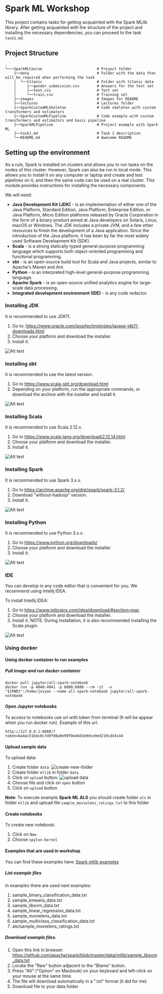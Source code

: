 # Spark ML Workshop

This project contains tasks for getting acquainted with the Spark MLlib library.
After getting acquainted with the structure of the project and installing the necessary dependencies, you can proceed to the task `task1.md`.

## Project Structure

    .
    └───SparkMLCourse                         # Project folder
        ├──data                               # Folder with the data that will be required when performing the task
        │  └──titanic                         # Folder with titanic data
        │     ├──gender_submission.csv        # Answers for the test set
        │     ├──test.csv                     # Test set
        │     └──train.csv                    # Training set
        ├──images                             # Images for README
        ├──lectures                           # Lectures folder
        ├──SparkCustomMLSkeleton              # Code skeleton with custom transformers and estimators
        ├──SparkCustomMLPipeline              # Code example with custom transformers and estimators and basic pipeline
        ├──SparkMLPipeline                    # Project example with Spark ML
        ├──task1.md                           # Task 1 description
        └──README.md                          # Awesome README

## Setting up the environment

As a rule, Spark is installed on clusters and allows you to run tasks on the nodes of this cluster.
However, Spark can also be run in local mode. This allows you to install it on any computer or laptop and create and test pipelines on it, and then the same code can be used on a real cluster.
This module provides instructions for installing the necessary components.

We will need:
* **Java Development Kit (JDK)** - is an implementation of either one of the Java Platform, Standard Edition, Java Platform, Enterprise Edition, or Java Platform, Micro Edition platforms released by Oracle Corporation in the form of a binary product aimed at Java developers on Solaris, Linux, macOS or Windows.
  The JDK includes a private JVM, and a few other resources to finish the development of a Java application.
  Since the introduction of the Java platform, it has been by far the most widely used Software Development Kit (SDK).
* **Scala** -  is a strong statically typed general-purpose programming language which supports both object-oriented programming and functional programming.
* **sbt** - is an open-source build tool for Scala and Java projects, similar to Apache's Maven and Ant.
* **Python** - is an interpreted high-level general-purpose programming language.
* **Apache Spark** - is an open-source unified analytics engine for large-scale data processing.
* **Integrated development environment (IDE)** - is any code redactor.

### Installing JDK

It is recommended to use JDK11.

1. Go to: https://www.oracle.com/java/technologies/javase-jdk11-downloads.html
2. Choose your platform and download the installer.
3. Install it.

![Alt text](images/readme_img1_jdk.png)

### Installing sbt

It is recommended to use the latest version.

1. Go to https://www.scala-sbt.org/download.html
2. Depending on your platform, run the appropriate commands, or download the archive with the installer and install it.

![Alt text](images/readme_img2_sbt.png)

### Installing Scala

It is recommended to use Scala 2.12.x.

1. Go to https://www.scala-lang.org/download/2.12.14.html
2. Choose your platform and download the installer.
3. Install it.

![Alt text](images/readme_img3_scala.png)

### Installing Spark

It is recommended to use Spark 3.x.x.

1. Go to https://archive.apache.org/dist/spark/spark-3.1.2/
2. Download "without-hadoop" version.
3. Install it.

![Alt text](images/readme_img4_spark.png)

### Installing Python

It is recommended to use Python 3.x.x.

1. Go to https://www.python.org/downloads/
2. Choose your platform and download the installer.
3. Install it.

![Alt text](images/readme_img5_python.png)

### IDE

You can develop in any code editor that is convenient for you.
We recommend using Intellij IDEA.

To install Intellij IDEA:
1. Go to https://www.jetbrains.com/idea/download/#section=mac
2. Choose your platform and download the installer.
3. Install it. NOTE: During installation, it is also recommended installing the Scala plugin.

![Alt text](images/readme_img6_idea.png)



### Using docker

#### Using docker container to run examples

##### Pull image and run docker container

```
docker pull jupyter/all-spark-notebook
docker run -p 4040:4041 -p 8888:8888 --rm -it  -v "${PWD}":/home/jovyan --name all-spark-notebook jupyter/all-spark-notebook

```

#### Open Jupyter notebooks

To access to notebooks use url with token from terminal (It will be appear when you run docker run). Example of this url:

```
http://127.0.0.1:8888/?token=ba4ac51b4c0c7d9f98a9e99f0e4043e9dce9ed219cd43c44
```

#### Upload sample data

To upload data:

1. Create folder `data`: ![create-new-folder](images/create-new-folder-data.png)
2. Create folder `mllib` in folder `data`
3. Click on `upload` button: ![upload data](images/updoad-data.png)
4. Choose file and click on `open` button
5. Click on `upload` button

**Note**: To execute example **Spark ML ALS** you should create folder `als` in folder `mllib`  and upload file `sample_movielens_ratings.txt` to this folder

#### Create notebooks

To create new notebook:

1. Click on `New`
2. Choose `spylon-kernel`


#### Examples that are used in workshop

You can find these examples here: [Spark mllib examples](https://github.com/apache/spark/blob/master/data/mllib/)

##### List example files

In examples there are used next examples:

1. sample_binary_classification_data.txt
2. sample_kmeans_data.txt
3. sample_libsvm_data.txt
4. sample_linear_regression_data.txt
5. sample_movielens_data.txt
6. sample_multiclass_classification_data.txt
7. als/sample_movielens_ratings.txt

##### Download example files.

1. Open this link in browser: https://github.com/apache/spark/blob/master/data/mllib/sample_libsvm_data.txt
2. Locate the "Raw" button adjacent to the "Blame" button.
3. Press "Alt" ("Option" on Macbook) on your keyboard and left-click on your mouse at the same time.
4. The file will download automatically in a ".txt" format (it did for me)
5. Download file to your data folder